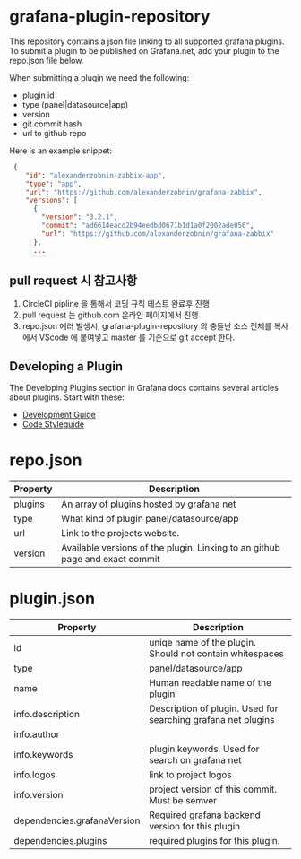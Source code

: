 # grafana-plugin-repository

This repository contains a json file linking to all supported grafana plugins. To submit a plugin to be published on Grafana.net, add your plugin to the repo.json file below.

When submitting a plugin we need the following:

- plugin id
- type (panel|datasource|app)
- version
- git commit hash
- url to github repo

Here is an example snippet:
```json
 {
    "id": "alexanderzobnin-zabbix-app",
    "type": "app",
    "url": "https://github.com/alexanderzobnin/grafana-zabbix",
    "versions": [
      {
        "version": "3.2.1",
        "commit": "ad6614eacd2b94eedbd0671b1d1a0f2002ade056",
        "url": "https://github.com/alexanderzobnin/grafana-zabbix"
      },
      ...
```
## pull request 시 참고사항
1. CircleCI pipline 을 통해서 코딩 규칙 테스트 완료후 진행
1. pull request 는 github.com 온라인 페이지에서 진행
1. repo.json 에러 발생시, grafana-plugin-repository 의 충돌난 소스 전체를 복사에서 VScode 에 붙여넣고 master 를 기준으로 git accept 한다.

## Developing a Plugin

The Developing Plugins section in Grafana docs contains several articles about plugins. Start with these:

- [Development Guide](http://docs.grafana.org/plugins/developing/development/)
- [Code Styleguide](http://docs.grafana.org/plugins/developing/code-styleguide/)


# repo.json

| Property | Description |
| ------------- |-------------|
| plugins | An array of plugins hosted by grafana net |
| type | What kind of plugin panel/datasource/app |
| url | Link to the projects website. |
| version | Available versions of the plugin. Linking to an github page and exact commit |


# plugin.json

| Property | Description |
| ------------- |-------------|
| id | uniqe name of the plugin. Should not contain whitespaces |
| type | panel/datasource/app |
| name | Human readable name of the plugin |
| info.description | Description of plugin. Used for searching grafana net plugins |
| info.author | |
| info.keywords | plugin keywords. Used for search on grafana net|
| info.logos | link to project logos |
| info.version | project version of this commit. Must be semver |
| dependencies.grafanaVersion | Required grafana backend version for this plugin |
| dependencies.plugins | required plugins for this plugin. |
